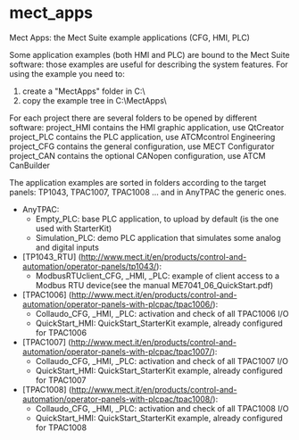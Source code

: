 # mect\_apps
Mect Apps: the Mect Suite example applications (CFG, HMI, PLC)

Some application examples (both HMI and PLC) are bound to the Mect Suite software: those examples are useful for describing the system features.
For using the example you need to:

1. create a "MectApps" folder in C:\
2. copy the example tree in C:\MectApps\

For each project there are several folders to be opened by different software:
project\_HMI contains the HMI graphic application, use QtCreator 
project\_PLC contains the PLC application, use ATCMcontrol Engineering
project\_CFG contains the general configuration, use MECT Configurator
project\_CAN contains the optional CANopen configuration, use ATCM CanBuilder

The application examples are sorted in folders according to the target panels: TP1043, TPAC1007, TPAC1008 … and in AnyTPAC the generic ones.
- AnyTPAC:
  - Empty\_PLC: base PLC application, to upload by default (is the one used with StarterKit)
  - Simulation\_PLC: demo PLC application that simulates some analog and digital inputs
- [TP1043\_RTU] (http://www.mect.it/en/products/control-and-automation/operator-panels/tp1043/):
  - ModbusRTUclient\_CFG, \_HMI, \_PLC: example of client access to a Modbus RTU device(see the manual ME7041\_06\_QuickStart.pdf)
- [TPAC1006] (http://www.mect.it/en/products/control-and-automation/operator-panels-with-plcpac/tpac1006/):
  - Collaudo\_CFG, \_HMI, \_PLC: activation and check of all TPAC1006 I/O
  - QuickStart\_HMI: QuickStart\_StarterKit example, already configured for TPAC1006 
- [TPAC1007] (http://www.mect.it/en/products/control-and-automation/operator-panels-with-plcpac/tpac1007/):
  - Collaudo\_CFG, \_HMI, \_PLC:  activation and check of all TPAC1007 I/O
  - QuickStart\_HMI: QuickStart\_StarterKit example, already configured for TPAC1007
- [TPAC1008] (http://www.mect.it/en/products/control-and-automation/operator-panels-with-plcpac/tpac1008/):
  - Collaudo\_CFG, \_HMI, \_PLC:  activation and check of all TPAC1008 I/O
  - QuickStart\_HMI: QuickStart\_StarterKit example, already configured for TPAC1008
